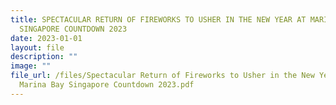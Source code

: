 ```yaml
---
title: SPECTACULAR RETURN OF FIREWORKS TO USHER IN THE NEW YEAR AT MARINA BAY
  SINGAPORE COUNTDOWN 2023
date: 2023-01-01
layout: file
description: ""
image: ""
file_url: /files/Spectacular Return of Fireworks to Usher in the New Year at
  Marina Bay Singapore Countdown 2023.pdf
---
```

